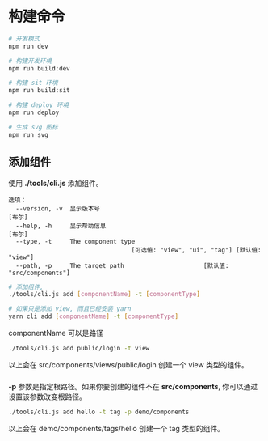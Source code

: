 # 构建命令
```bash
# 开发模式
npm run dev

# 构建开发环境
npm run build:dev

# 构建 sit 环境
npm run build:sit

# 构建 deploy 环境
npm run deploy

# 生成 svg 图标
npm run svg

```

## 添加组件
使用 **./tools/cli.js** 添加组件。
```text
选项：
  --version, -v  显示版本号                                               [布尔]
  --help, -h     显示帮助信息                                             [布尔]
  --type, -t     The component type
                                  [可选值: "view", "ui", "tag"] [默认值: "view"]
  --path, -p     The target path                      [默认值: "src/components"]
```
```bash
# 添加组件, 
./tools/cli.js add [componentName] -t [componentType]

# 如果只是添加 view, 而且已经安装 yarn
yarn cli add [componentName] -t [componentType]
```

componentName 可以是路径
```bash
./tools/cli.js add public/login -t view
```
以上会在 src/components/views/public/login 创建一个 view 类型的组件。
##### 
**-p** 参数是指定根路径。如果你要创建的组件不在 **src/components**, 你可以通过设置该参数改变根路径。

```bash
./tools/cli.js add hello -t tag -p demo/components
```
以上会在 demo/components/tags/hello 创建一个 tag 类型的组件。
